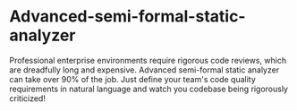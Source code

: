 # Advanced-semi-formal-static-analyzer

Professional enterprise environments require rigorous code reviews, which are dreadfully long and expensive. Advanced
semi-formal static analyzer can take over 90% of the job. Just define your team's code quality requirements in natural
language and watch you codebase being rigorously criticized!
